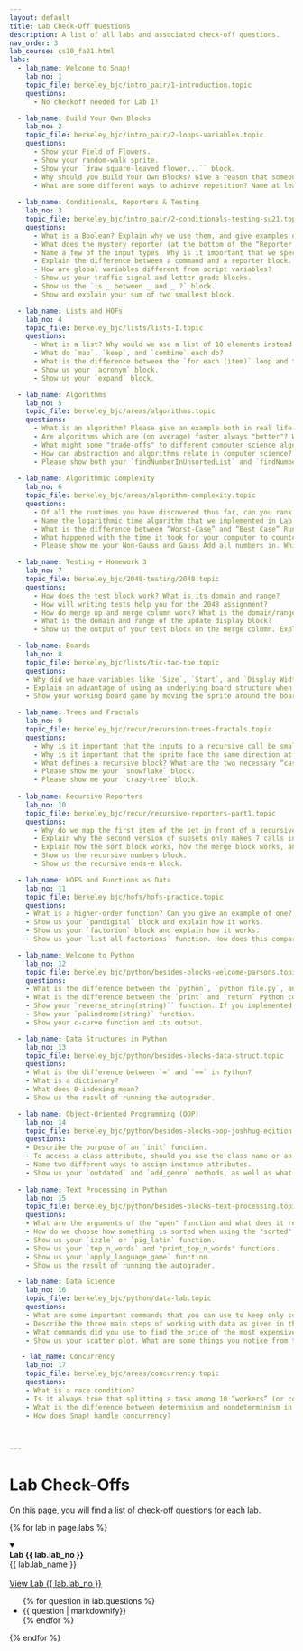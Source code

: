 ```yaml
---
layout: default
title: Lab Check-Off Questions
description: A list of all labs and associated check-off questions.
nav_order: 3
lab_course: cs10_fa21.html
labs:
  - lab_name: Welcome to Snap!
    lab_no: 1
    topic_file: berkeley_bjc/intro_pair/1-introduction.topic
    questions:
      - No checkoff needed for Lab 1!

  - lab_name: Build Your Own Blocks
    lab_no: 2
    topic_file: berkeley_bjc/intro_pair/2-loops-variables.topic
    questions:
      - Show your Field of Flowers.
      - Show your random-walk sprite.
      - Show your `draw square-leaved flower...`` block.
      - Why should you Build Your Own Blocks? Give a reason that someone may create a custom block.
      - What are some different ways to achieve repetition? Name at least 2.
      
  - lab_name: Conditionals, Reporters & Testing
    lab_no: 3
    topic_file: berkeley_bjc/intro_pair/2-conditionals-testing-su21.topic
    questions:
      - What is a Boolean? Explain why we use them, and give examples of functions that report a Boolean value.
      - What does the mystery reporter (at the bottom of the “Reporter Blocks” page) report when run with the inputs hello and 5?
      - Name a few of the input types. Why is it important that we specify input types?
      - Explain the difference between a command and a reporter block.
      - How are global variables different from script variables?
      - Show us your traffic signal and letter grade blocks.
      - Show us the `is _ between _ and _ ?` block.
      - Show and explain your sum of two smallest block.

  - lab_name: Lists and HOFs
    lab_no: 4
    topic_file: berkeley_bjc/lists/lists-I.topic
    questions:
      - What is a list? Why would we use a list of 10 elements instead of just making 10 variables?
      - What do `map`, `keep`, and `combine` each do?
      - What is the difference between the `for each (item)` loop and the `for (i)` loop we have used in previous labs?
      - Show us your `acronym` block.
      - Show us your `expand` block.

  - lab_name: Algorithms
    lab_no: 5
    topic_file: berkeley_bjc/areas/algorithms.topic
    questions:
      - What is an algorithm? Please give an example both in real life and from class.
      - Are algorithms which are (on average) faster always "better"? Why or why not?
      - What might some "trade-offs" to different computer science algorithms be?
      - How can abstraction and algorithms relate in computer science?
      - Please show both your `findNumberInUnsortedList` and `findNumberInSortedList` functions and describe the difference in the algorithms used.
  
  - lab_name: Algorithmic Complexity
    lab_no: 6
    topic_file: berkeley_bjc/areas/algorithm-complexity.topic
    questions:
      - Of all the runtimes you have discovered thus far, can you rank them from “fastest” to “slowest”? Why is runtime important for the programs that we create?
      - Name the logarithmic time algorithm that we implemented in Lab 5. Explain why this algorithm runs in logarithmic time.
      - What is the difference between “Worst-Case” and “Best Case” Runtimes when running the Are the numbers of (LIST) distinct block? Why?
      - What happened with the time it took for your computer to counter up the numbers between 1 and x when you started doubling the numbers? Tripling the numbers? What do you think would happen with the time I multiplied your top number by 8?
      - Please show me your Non-Gauss and Gauss Add all numbers in. Which was faster? Why?

  - lab_name: Testing + Homework 3
    lab_no: 7
    topic_file: berkeley_bjc/2048-testing/2048.topic
    questions:
      - How does the test block work? What is its domain and range?
      - How will writing tests help you for the 2048 assignment?
      - How do merge up and merge column work? What is the domain/range of each block?
      - What is the domain and range of the update display block?
      - Show us the output of your test block on the merge column. Explain why this output makes sense.

  - lab_name: Boards
    lab_no: 8
    topic_file: berkeley_bjc/lists/tic-tac-toe.topic
    questions:
    - Why did we have variables like `Size`, `Start`, and `Display Width` when designing our board? What do they do?
    - Explain an advantage of using an underlying board structure when designing a game.
    - Show your working board game by moving the sprite around the board and clicking to place bugs.

  - lab_name: Trees and Fractals
    lab_no: 9
    topic_file: berkeley_bjc/recur/recursion-trees-fractals.topic
    questions:
      - Why is it important that the inputs to a recursive call be smaller than the original inputs to the function?
      - Why is it important that the sprite face the same direction at the end of a recursive function as it faced initially?
      - What defines a recursive block? What are the two necessary “cases” that a recursive block must consider? Name and define them.
      - Please show me your `snowflake` block.
      - Please show me your `crazy-tree` block.
  
  - lab_name: Recursive Reporters
    lab_no: 10
    topic_file: berkeley_bjc/recur/recursive-reporters-part1.topic
    questions:
      - Why do we map the first item of the set in front of a recursive call of subsets over the rest of the list?
      - Explain why the second version of subsets only makes 7 calls instead of 64.
      - Explain how the sort block works, how the merge block works, and how they work together.
      - Show us the recursive numbers block.
      - Show us the recursive ends-e block.

  - lab_name: HOFS and Functions as Data
    lab_no: 11
    topic_file: berkeley_bjc/hofs/hofs-practice.topic
    questions:
    - What is a higher-order function? Can you give an example of one?
    - Show us your `pandigital` block and explain how it works.
    - Show us your `factorion` block and explain how it works.
    - Show us your `list all factorions` function. How does this compare to the `list all pandigital numbers` function?

  - lab_name: Welcome to Python
    lab_no: 12
    topic_file: berkeley_bjc/python/besides-blocks-welcome-parsons.topic
    questions:
    - What is the difference between the `python`, `python file.py`, and `python -i file.py` terminal commands?
    - What is the difference between the `print` and `return` Python commands?
    - Show your `reverse_string(string)`` function. If you implemented it iteratively, explain the recursive solution. If you implemented it recursively, explain the iterative solution.
    - Show your `palindrome(string)` function.
    - Show your c-curve function and its output.

  - lab_name: Data Structures in Python
    lab_no: 13
    topic_file: berkeley_bjc/python/besides-blocks-data-struct.topic
    questions:
    - What is the difference between `=` and `==` in Python?
    - What is a dictionary?
    - What does 0-indexing mean?
    - Show us the result of running the autograder.

  - lab_name: Object-Oriented Programming (OOP)
    lab_no: 14
    topic_file: berkeley_bjc/python/besides-blocks-oop-joshhug-edition.topic
    questions:
    - Describe the purpose of an `init` function.
    - To access a class attribute, should you use the class name or an instance name?
    - Name two different ways to assign instance attributes.
    - Show us your `outdated` and `add_genre` methods, as well as what the autograder outputs.
  
  - lab_name: Text Processing in Python
    lab_no: 15
    topic_file: berkeley_bjc/python/besides-blocks-text-processing.topic
    questions:
    - What are the arguments of the "open" function and what does it return?
    - How do we choose how something is sorted when using the "sorted" function in Python?
    - Show us your `izzle` or `pig_latin` function.
    - Show us your `top_n_words` and "print_top_n_words" functions.
    - Show us your `apply_language_game` function.
    - Show us the result of running the autograder.

  - lab_name: Data Science
    lab_no: 16
    topic_file: berkeley_bjc/python/data-lab.topic
    questions:
    - What are some important commands that you can use to keep only certain rows in a table?
    - Describe the three main steps of working with data as given in this lab.
    - What commands did you use to find the price of the most expensive listing in San Francisco?
    - Show us your scatter plot. What are some things you notice from this plot?

   - lab_name: Concurrency
    lab_no: 17
    topic_file: berkeley_bjc/areas/concurrency.topic
    questions:
    - What is a race condition?
    - Is it always true that splitting a task among 10 “workers” (or cores) is better than splitting it among 5 “workers” (or cores)?
    - What is the difference between determinism and nondeterminism in the context of concurrency?
    - How does Snap! handle concurrency?

 
  
---
```

# Lab Check-Offs

On this page, you will find a list of check-off questions for each lab.

{% for lab in page.labs %}
<details open>
  <a name="lab-{{ lab.lab_no }}"></a>
  <summary>
    <div class="label label-lab"><strong>Lab {{ lab.lab_no }}</strong></div>
    {{ lab.lab_name }}
  </summary>
  <br>
  <a href="https://cs10.org/bjc-r/topic/topic.html?topic={{ lab.topic_file |urlencode }}&course={{ page.course }}&novideo&noreading&noassignment" target="_bank">
  View Lab {{ lab.lab_no }}
  </a>
  <ul>
    {% for question in lab.questions %}
      <li>{{ question | markdownify}}</li>
    {% endfor %}
  </ul>
</details>
{% endfor %}

<!--


-  
  
  

  -
 
  
 
 
  


**Lab 12**{: .label .label-lab }[Welcome to Python!](https://beautyjoy.github.io/bjc-r/topic/topic.html?topic=berkeley_bjc/python/besides-blocks-welcome-parsons.topic&course=cs10_fa21.html&novideo&noreading&noassignment)
- What is the difference between the "python", "python file.py", and "python -i file.py" terminal commands?
- What is the difference between the "print" and "return" python commands?
- Show your "reverse_string(string)" function. If you did it iteratively, explain the recursive solution. If you did it recursively, explain the iterative solution.
- Show your "palindrome(string)" function.
- Show your c-curve function and its output.

**Lab 13**{: .label .label-lab }[Data Structures in Python](https://beautyjoy.github.io/bjc-r/topic/topic.html?topic=berkeley_bjc/python/besides-blocks-data-struct.topic&course=cs10_fa21.html&novideo&noreading&noassignment)
- What is the difference between = and == in python?
- Show us the result of running the autograder.
- What is a dictionary?
- What does 0-indexing mean?

**Lab 14**{: .label .label-lab }[Object-Oriented Programming](https://beautyjoy.github.io/bjc-r/topic/topic.html?topic=berkeley_bjc/python/besides-blocks-oop-joshhug-edition.topic&course=cs10_fa21.html&novideo&noreading&noassignment)
- Describe the purpose of an "init" function.
- To access a class attribute, should you use the class name or an instance name?
- Name two different ways to assign instance attributes.
- Show us your "outdated" and "add_genre" methods.
- Show us your completed MemePage and Member classes.

**Lab 15**{: .label .label-lab }[Text Processing in Python](https://beautyjoy.github.io/bjc-r/topic/topic.html?topic=berkeley_bjc/python/besides-blocks-text-processing.topic&course=cs10_fa21.html&novideo&noreading&noassignment)
- What are the arguments of the "open" function and what does it return?
- Show us your "izzle" function.
- How do we choose how something is sorted when using the "sorted" function in Python?
- Show us your "top_n_words" and "print_top_n_words" functions.
- Show us your "apply_language_game" function.

**Lab 16**{: .label .label-lab }[Data Science](https://beautyjoy.github.io/bjc-r/topic/topic.html?topic=berkeley_bjc/python/data-lab.topic&course=cs10_fa21.html&novideo&noreading&noassignment)
- What are some important commands that you can use to keep only certain rows in a table?
- Describe the three main steps of working with data as per this lab.
- What commands did you use to find the price of the most expensive listing in San Francisco?
- Show us your scatter plot.What are some things you notice from this plot?

**Lab 17**{: .label .label-lab }[Concurrency](https://beautyjoy.github.io/bjc-r/topic/topic.html?topic=berkeley_bjc/areas/concurrency.topic&course=cs10_fa21.html&novideo&noreading&noassignment)
- What is a race condition?
- Is it always true that splitting a task among 10 “workers” is better than splitting it among 5 “workers”?
- What is the difference between determinism and nondeterminism, in the context of concurrency?
- How does Snap! handle concurrency?

**Lab 18**{: .label .label-lab }[Debugging in OOP](https://beautyjoy.github.io/bjc-r/topic/topic.html?topic=berkeley_bjc/python/oop-debugging.topic&course=cs10_fa21.html&novideo&noreading&noassignment)
- Show us the result of running the docstring under the Account class in your terminal.
- Show us the result of running the docstring under each QuidditchPlayer subclass in your terminal.
- What is some information the terminal gives you when there's an error in your code? -->
